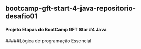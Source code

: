 ## bootcamp-gft-start-4-java-repositorio-desafio01

#### Projeto Etapas do BootCamp GFT Star #4 Java 

#####Lógica de programação Essencial
